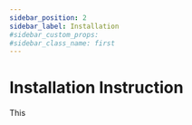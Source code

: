 ```yaml
---
sidebar_position: 2
sidebar_label: Installation
#sidebar_custom_props:
#sidebar_class_name: first
---
```


# Installation Instruction
This